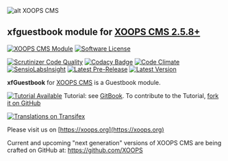![alt XOOPS CMS](https://xoops.org/images/logoXoops4GithubRepository.png)
## xfguestbook module for  [XOOPS CMS 2.5.8+](https://xoops.org)
[![XOOPS CMS Module](https://img.shields.io/badge/XOOPS%20CMS-Module-blue.svg)](https://xoops.org)
[![Software License](https://img.shields.io/badge/license-GPL-brightgreen.svg?style=flat)](LICENSE)

[![Scrutinizer Code Quality](https://img.shields.io/scrutinizer/g/XoopsModules25x/xfguestbook.svg?style=flat)](https://scrutinizer-ci.com/g/XoopsModules25x/xfguestbook/?branch=master)
[![Codacy Badge](https://api.codacy.com/project/badge/grade/bb958a222b9145abb499bc55610a65c5)](https://www.codacy.com/app/mambax7/xfguestbook_2)
[![Code Climate](https://img.shields.io/codeclimate/github/XoopsModules25x/xfguestbook.svg?style=flat)](https://codeclimate.com/github/XoopsModules25x/xfguestbook)
[![SensioLabsInsight](https://insight.sensiolabs.com/projects/1a25c7d8-6d01-4376-9fdf-23b7516a3fdb/mini.png)](https://insight.sensiolabs.com/projects/1a25c7d8-6d01-4376-9fdf-23b7516a3fdb)
[![Latest Pre-Release](https://img.shields.io/github/tag/XoopsModules25x/xfguestbook.svg?style=flat)](https://github.com/XoopsModules25x/xfguestbook/tags/)
[![Latest Version](https://img.shields.io/github/release/XoopsModules25x/xfguestbook.svg?style=flat)](https://github.com/XoopsModules25x/xfguestbook/releases/)

**xfGuestbook** for [XOOPS CMS](https://xoops.org) is a Guestbook module.

[![Tutorial Available](https://xoops.org/images/tutorial-available-blue.svg)](https://www.gitbook.com/book/xoops/xfguestbook-tutorial/) Tutorial: see [GitBook](https://www.gitbook.com/book/xoops/xfguestbook-tutorial/).
To contribute to the Tutorial, [fork it on GitHub](https://github.com/XoopsDocs/xfguestbook-tutorial)

[![Translations on Transifex](https://xoops.org/images/translations-transifex-blue.svg)](https://www.transifex.com/xoops)

Please visit us on  [https://xoops.org](https://xoops.org)

Current and upcoming "next generation" versions of XOOPS CMS are being crafted on GitHub at: https://github.com/XOOPS
